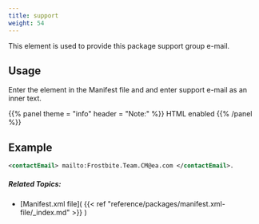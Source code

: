 ```yaml
---
title: support
weight: 54
---
```


This element is used to provide this package support group e-mail.

## Usage ##

Enter the element in the Manifest file and and enter support e-mail as an inner text.


{{% panel theme = "info" header = "Note:" %}}
HTML enabled
{{% /panel %}}
## Example ##


```xml
<contactEmail> mailto:Frostbite.Team.CM@ea.com </contactEmail>.
```

##### Related Topics: #####
-  [Manifest.xml file]( {{< ref "reference/packages/manifest.xml-file/_index.md" >}} ) 

